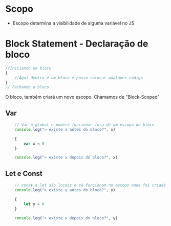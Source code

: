 # Scopo

* Escopo determina a visibilidade de alguma variável no JS

# Block Statement - Declaração de bloco

```js
//Iniciando um bloco
{
    //Aqui dentro é um bloco e posso colocar qualquer código
}
// Fechando o bloco
```

O bloco, também criará um novo escopo. Chamamos de "Block-Scoped"


## Var
```js
    // Var é global e poderá funcionar fora de um escopo de bloco
    console.log("> existe x antes do bloco?", x)

    {
        var x = 0
    }

    console.log("> existe x depois do bloco?", x)
```

## Let e Const

```js
    // const e let são locais e só funcionam no escopo onde foi criada
    console.log("> existe y antes do bloco?", y)

    {
        let y = 0
    }

    console.log("> existe x depois do bloco?", y)    
```
